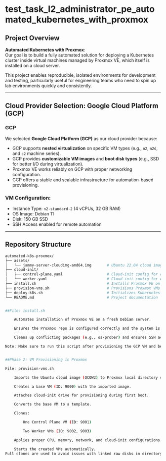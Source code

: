 # test_task_l2_administrator_pe_automated_kubernetes_with_proxmox

## Project Overview

**Automated Kubernetes with Proxmox**:  
Our goal is to build a fully automated solution for deploying a Kubernetes cluster inside virtual machines managed by Proxmox VE, which itself is installed on a cloud server.

This project enables reproducible, isolated environments for development and testing, particularly useful for engineering teams who need to spin up lab environments quickly and consistently.

---

## Cloud Provider Selection: Google Cloud Platform (GCP)

### GCP

We selected **Google Cloud Platform (GCP)** as our cloud provider because:

- GCP supports **nested virtualization** on specific VM types (e.g., `n2`, `n2d`, and `c2` machine series).
- GCP provides **customizable VM images** and **boot disk types** (e.g., SSD for better I/O during virtualization).
- Proxmox VE works reliably on GCP with proper networking configuration.
- GCP offers a stable and scalable infrastructure for automation-based provisioning.

### VM Configuration:

- Instance Type: `n2-standard-2` (4 vCPUs, 32 GB RAM)
- OS Image: Debian 11
- Disk: 150 GB SSD
- SSH Access enabled for remote automation

---

## Repository Structure

```bash
automated-k8s-proxmox/
├── assets/
│   └── jammy-server-cloudimg-amd64.img       # Ubuntu 22.04 cloud image (used for VM templates)
├── cloud-init/
│   ├── control-plane.yaml                    # Cloud-init config for control plane
│   └── worker.yaml                           # Cloud-init config for worker nodes
├── install.sh                                # Installs Proxmox VE on the GCP instance
├── provision-vms.sh                          # Provisions Proxmox VMs and sets them up using cloud-init
├── deploy-k8s.sh                             # Initializes Kubernetes cluster inside the VMs ( 
└── README.md                                 # Project documentation


##File: install.sh

    Automates installation of Proxmox VE on a fresh Debian server.

    Ensures the Proxmox repo is configured correctly and the system is updated.

    Cleans up conflicting packages (e.g., os-prober) and ensures SSH access is preserved.

Note: Make sure to run this script after provisioning the GCP VM and before switching to the Proxmox web interface.


##Phase 2: VM Provisioning in Proxmox

File: provision-vms.sh

    Imports the Ubuntu cloud image (QCOW2) to Proxmox local directory storage.

    Creates a base VM (ID: 9000) with the imported image.

    Attaches cloud-init drive for provisioning during first boot.

    Converts the base VM to a template.

    Clones:

        One Control Plane VM (ID: 9001)

        Two Worker VMs (ID: 9002, 9003)

    Applies proper CPU, memory, network, and cloud-init configurations.

    Starts the created VMs automatically.
Full clones are used to avoid issues with linked raw disks in directory-based storage.
